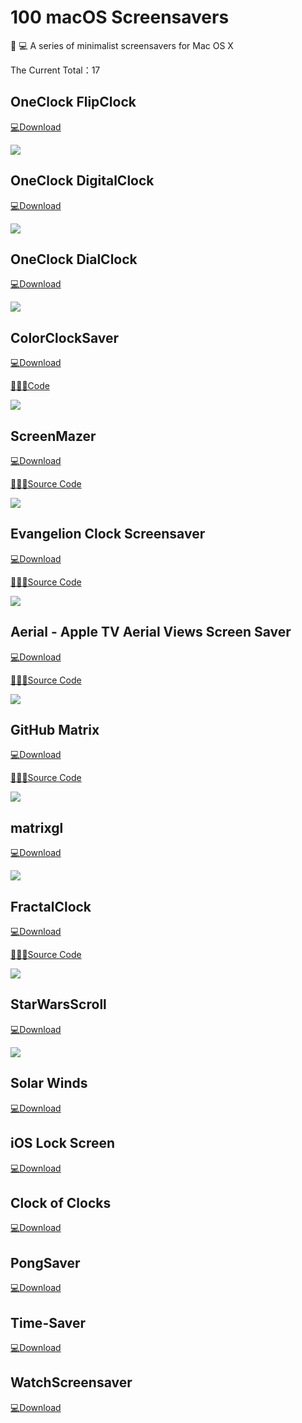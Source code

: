 # 100 macOS Screensavers
 💻 A series of minimalist screensavers for Mac OS X

The Current Total：17

## OneClock FlipClock

[💻Download](.../screensavers/OneClockFlipClock.saver.zip)

![](./img/oneclock_flip.png)

## OneClock DigitalClock

[💻Download](.../screensavers/OneClockDigitalClock.saver.zip)

![](./img/oneclock_digital.png)

## OneClock DialClock

[💻Download](.../screensavers/OneClockDialClock.saver.zip)

![](./img/oneclock_dial.png)

## ColorClockSaver

[💻Download](.../screensavers/ColorClockSaver.saver.zip)

[🧑🏻‍💻Code](https://github.com/edwardloveall/colorclocksaver)

<!-- > Displays a solid color corresponding to the current time. -->

![](./img/ColorClockSaver.png)

## ScreenMazer

[💻Download](.../screensavers/ScreenMazer.zip)

[🧑🏻‍💻Source Code](https://github.com/dado3212/screenmazer)

<!-- > ScreenMazer is a screensaver for Mac that builds a maze, and then solves it, repetitively. I had this idea a while back watching some gifs of maze generation, and so I made it! -->

![](./img/ScreenMazer.gif)


## Evangelion Clock Screensaver

[💻Download](.../screensavers/Evangelion-Clock-1.1.1.saver.zip)

[🧑🏻‍💻Source Code](https://github.com/Wandmalfarbe/evangelion-clock-screensaver/)

<!-- > A digital clock screensaver for mac inspired by the graphical interfaces from Neon Genesis Evengelion. It displays the time in hours, minutes and seconds and is available in two styles. -->

![](./img/evangelion-clock-red.png)

## Aerial - Apple TV Aerial Views Screen Saver

[💻Download](https://github.com/JohnCoates/Aerial/releases/latest)

[🧑🏻‍💻Source Code](https://github.com/JohnCoates/Aerial)

<!-- > Aerial is a Mac screensaver based on the new Apple TV screensaver that displays the Aerial movies Apple shot over New York, San Francisco, Hawaii, China, etc. Starting with version 1.6, this also includes the new undersea videos available in tvOS 13! -->

![](./img/Aerial.gif)


## GitHub Matrix

[💻Download](.../screensavers/GitHubMatrix.zip)

[🧑🏻‍💻Source Code](https://github.com/winterbe/github-matrix)

<!-- > The GitHub Matrix screensaver automatically downloads the most recent code commits from the open-source platform GitHub and displays the committed lines of code vertically in the style of the "digital rain" seen on computer screens in the movie The Matrix. -->

![](./img/github_matrix.gif)

## matrixgl

[💻Download](.../screensavers/matrixgl.dmg)

![](./img/matrixgl.png)

## FractalClock

[💻Download](.../screensavers/FractalClock.dmg)

[🧑🏻‍💻Source Code](https://github.com/winterbe/github-matrixhttps://github.com/phreakocious/FractalClock)

![](./img/FractalClock.png)

<!-- > The white arms of a simple analogue clock show the current time against a black background in this Fractal Clock screensaver for Mac OS X. As time passes, fractals grow out of these arms, continuously weaving fresh elaborate patterns on your screen. -->

## StarWarsScroll

[💻Download](.../screensavers/StarWarsScroll.dmg)

![](./img/starwarsscroll.png)

## Solar Winds

[💻Download](.../Solar_Winds.dmg)

## iOS Lock Screen

[💻Download](.../screensavers/iOS_Lockscreen.zip)

## Clock of Clocks

[💻Download](.../screensavers/ClockOfClocks.saver.zip)

<!-- > This creative clock screensaver shows the current time in digital format using the hour and minute hands of a multitude of analog clocks placed together in a tight grid. The size of the grid changes every so often in order to show the time in a different style, and between showing the time each clock will turn its hands in a "dance" with the other clocks. The screensaver requires a macOS version upwards of 10.15 (Catalina). -->

## PongSaver

[💻Download](.../screensavers/PongSaver.zip)

## Time-Saver

[💻Download](.../screensavers/time-saver.zip)

## WatchScreensaver

[💻Download](.../screensavers/WatchScreensaver.saver.zip)

